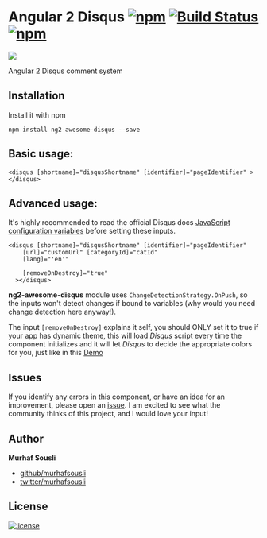 # Angular 2 Disqus [![npm](https://img.shields.io/npm/v/ng2-awesome-disqus.svg?maxAge=2592000?style=plastic)](https://github.com/MurhafSousli/ng2-awesome-disqus) [![Build Status](https://travis-ci.org/MurhafSousli/ng2-disqus.svg?branch=master)](https://travis-ci.org/MurhafSousli/ng2-disqus) [![npm](https://img.shields.io/npm/dt/ng2-awesome-disqus.svg?maxAge=2592000)](https://www.npmjs.com/package/ng2-awesome-disqus)


<image style="margin: auto" src="/assets/cover.PNG?raw=true"/>

Angular 2 Disqus comment system

## Installation

Install it with npm

`npm install ng2-awesome-disqus --save`

## Basic usage:

```
<disqus [shortname]="disqusShortname" [identifier]="pageIdentifier" ></disqus>
```

## Advanced usage:

It's highly recommended to read the official Disqus docs [JavaScript configuration variables](https://help.disqus.com/customer/portal/articles/472098-javascript-configuration-variables) before setting these inputs.

```
<disqus [shortname]="disqusShortname" [identifier]="pageIdentifier" 
    [url]="customUrl" [categoryId]="catId"
    [lang]="'en'"
      
    [removeOnDestroy]="true"
  ></disqus>
```

**ng2-awesome-disqus** module uses `ChangeDetectionStrategy.OnPush`, so the inputs won't detect changes if bound to variables (why would you need change detection here anyway!).

The input `[removeOnDestroy]` explains it self, you should ONLY set it to true if your app has dynamic theme, this will load *Disqus* script every time the component initializes and it will let *Disqus* to decide the appropriate colors for you, just like in this [Demo](https://murhafsousli.github.io/ng2-awesome-disqus/)

## Issues


If you identify any errors in this component, or have an idea for an improvement, please open an [issue](https://github.com/MurhafSousli/ng2-awesome-disqus/issues). I am excited to see what the community thinks of this project, and I would love your input!

## Author

 **Murhaf Sousli**

 - [github/murhafsousli](https://github.com/MurhafSousli)
 - [twitter/murhafsousli](https://twitter.com/MurhafSousli)

## License

[![license](https://img.shields.io/github/license/mashape/apistatus.svg?maxAge=2592000)](/LICENSE)